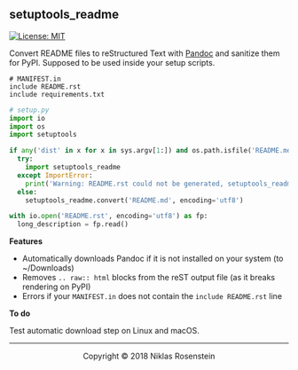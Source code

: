 ## setuptools_readme

[![License: MIT](https://img.shields.io/badge/License-MIT-yellow.svg)](https://opensource.org/licenses/MIT)

Convert README files to reStructured Text with [Pandoc] and sanitize them for
PyPI. Supposed to be used inside your setup scripts.

```
# MANIFEST.in
include README.rst
include requirements.txt
```

```python
# setup.py
import io
import os
import setuptools

if any('dist' in x for x in sys.argv[1:]) and os.path.isfile('README.md'):
  try:
    import setuptools_readme
  except ImportError:
    print('Warning: README.rst could not be generated, setuptools_readme module missing.')
  else:
    setuptools_readme.convert('README.md', encoding='utf8')

with io.open('README.rst', encoding='utf8') as fp:
  long_description = fp.read()
```

__Features__

* Automatically downloads Pandoc if it is not installed on your system
  (to ~/Downloads)
* Removes `.. raw:: html` blocks from the reST output file (as it breaks
  rendering on PyPI)
* Errors if your `MANIFEST.in` does not contain the `include README.rst` line

__To do__

Test automatic download step on Linux and macOS.

  [Pandoc]: http://www.pandoc.org/index.html

---

<p align="center">Copyright &copy; 2018 Niklas Rosenstein</p>
